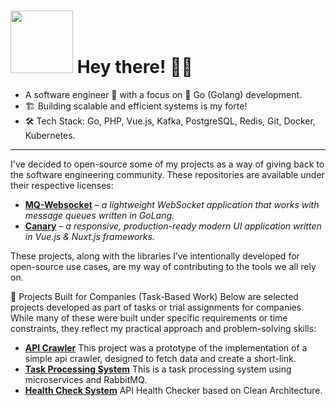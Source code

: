 # <img src="https://github.com/mjedari/mjedari/assets/13734930/f3651e3b-587a-4aba-87df-8dd4f8b69583"  width="100px"> Hey there! 👋🏽

- A software engineer 🚀 with a focus on 🐹 Go (Golang) development.
- 🏗️ Building scalable and efficient systems is my forte!
- 🛠️ Tech Stack: Go, PHP, Vue.js, Kafka, PostgreSQL, Redis, Git, Docker, Kubernetes.

---

I've decided to open-source some of my projects as a way of giving back to the software engineering community. These repositories are available under their respective licenses:
- [**MQ-Websocket**](https://github.com/mjedari/mq-websocket) *– a lightweight WebSocket application that works with message queues written in GoLang.*
- [**Canary**](https://github.com/mjedari/canary) *– a responsive, production-ready modern UI application written in Vue.js & Nuxt.js frameworks.*

These projects, along with the libraries I’ve intentionally developed for open-source use cases, are my way of contributing to the tools we all rely on.


🧩 Projects Built for Companies (Task-Based Work)
Below are selected projects developed as part of tasks or trial assignments for companies. While many of these were built under specific requirements or time constraints, they reflect my practical approach and problem-solving skills:

- [**API Crawler**](https://github.com/mjedari/api-crawler) This project was a prototype of the implementation of a simple api crawler, designed to fetch data and create a short-link. 
- [**Task Processing System**](https://github.com/mjedari/sternx-project) This is a task processing system using microservices and RabbitMQ.
- [**Health Check System**](https://github.com/mjedari/health-check-clean) API Health Checker based on Clean Architecture.
